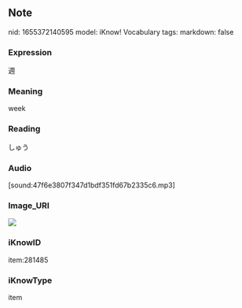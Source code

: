 ## Note
nid: 1655372140595
model: iKnow! Vocabulary
tags: 
markdown: false

### Expression
週

### Meaning
week

### Reading
しゅう

### Audio
[sound:47f6e3807f347d1bdf351fd67b2335c6.mp3]

### Image_URI
<img src="8fc34bf1ddc0b1253f88de2c7ea982b5.jpg">

### iKnowID
item:281485

### iKnowType
item
